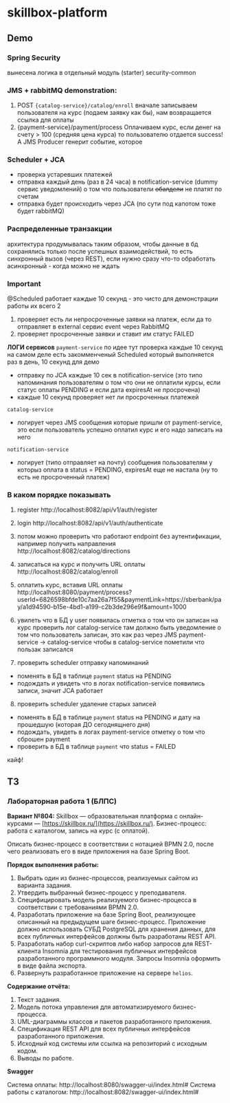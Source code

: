 # skillbox-platform
## Demo

### Spring Security
вынесена логика в отдельный модуль (starter) security-common

### JMS + rabbitMQ demonstration:
1) POST `{catalog-service}/catalog/enroll` 
    вначале записываем пользователя на курс (подаем заявку как бы), нам возвращается ссылка для оплаты
2) {payment-service}/payment/process
    Оплачиваем курс, если денег на счету > 100 (средняя цена курса) то пользователю отдается success! 
    А JMS Producer генерит событие, которое 

### Scheduler + JCA
* проверка устаревших платежей 
* отправка каждый день (раз в 24 часа) в notification-service (dummy сервис уведомлений) о том что пользователи ~~обалдели~~ не платят по счетам
* отправка будет происходить через JCA (по сути под капотом тоже будет rabbitMQ)


### Распределенные транзакции
архитектура продумывалась таким образом, чтобы данные в бд сохранялись только после успешных взаимодействий, 
то есть синхронный вызов (через REST), если нужно сразу что-то обработать
асинхронный - когда можно не ждать

### Important
@Scheduled работает каждые 10 секунд - это чисто для демонстрации работы их всего 2

1) проверяет есть ли непросроченные заявки на платеж, если да то отправляет в external сервис event через RabbitMQ
2) проверяет просроченные заявки и ставит им статус FAILED

**ЛОГИ сервисов**
`payment-service`
по идее тут проверка каждые 10 секунд на самом деле есть закомменченый Scheduled который выполняется раз в день, 10 секунд для демо 
- отправку по JCA каждые 10 сек в notification-service (это типо напоминания пользователям о том что они не оплатили курсы, если статус оплаты PENDING и если дата expiresAt не просрочена)
- каждые 10 секунд проверяет нет ли просроченных платежей

`catalog-service`
- логирует через JMS сообщения которые пришли от payment-service, это если пользователь успешно оплатил курс и его надо записать на него 

`notification-service`
- логирует (типо отправляет на почту) сообщения пользователям у которыз оплата в status = PENDING, expiresAt еще не настала (ну то есть не просроченный платеж) 

### В каком порядке показывать

1) register
   http://localhost:8082/api/v1/auth/register
2) login
   http://localhost:8082/api/v1/auth/authenticate
3) потом можно проверить что работают endpoint без аутентификации, например получить направления
   http://localhost:8082/catalog/directions
4) записаться на курс и получить URL оплаты
   http://localhost:8082/catalog/enroll
5) оплатить курс, вставив URL оплаты
   http://localhost:8080/payment/process?userId=6826598bfde10c7aa26a7f55&paymentLink=https://sberbank/pay/a1d94590-b15e-4bd1-a199-c2b3de296e9f&amount=1000
6) увилеть что в БД у user появилась отметка о том что он записан на курс
проверить лог catalog-service там должно быть уведомление о том что пользователь записан,
это как раз через JMS payment-service -> catalog-service чтобы в catalog-service пометили что пользак записался
   
7) проверить scheduler отправку напоминаний
- поменять в БД в таблице `payment` status на PENDING
- подождать и увидеть что в логах notification-service появились записи, значит JCA работает

8) проверить scheduler удаление старых записей
- поменять в БД в таблице `payment` status на PENDING и дату на прошедшую (которая ДО сегоднящнего дня)
- подождать, увидеть в логах payment-service отметку о том что сброшен payment
- проверить в БД в таблице `payment` что status = FAILED

кайф!

## ТЗ
### Лабораторная работа 1 (БЛПС)

**Вариант №804:** Skillbox — образовательная платформа с онлайн-курсами — [https://skillbox.ru/](https://skillbox.ru/). Бизнес-процесс: работа с каталогом, запись на курс (с оплатой).

Описать бизнес-процесс в соответствии с нотацией BPMN 2.0, после чего реализовать его в виде приложения на базе Spring Boot.

**Порядок выполнения работы:**

1. Выбрать один из бизнес-процессов, реализуемых сайтом из варианта задания.
2. Утвердить выбранный бизнес-процесс у преподавателя.
3. Специфицировать модель реализуемого бизнес-процесса в соответствии с требованиями BPMN 2.0.
4. Разработать приложение на базе Spring Boot, реализующее описанный на предыдущем шаге бизнес-процесс. Приложение должно использовать СУБД PostgreSQL для хранения данных, для всех публичных интерфейсов должны быть разработаны REST API.
5. Разработать набор curl-скриптов либо набор запросов для REST-клиента Insomnia для тестирования публичных интерфейсов разработанного программного модуля. Запросы Insomnia оформить в виде файла экспорта.
6. Развернуть разработанное приложение на сервере `helios`.

**Содержание отчёта:**

1. Текст задания.
2. Модель потока управления для автоматизируемого бизнес-процесса.
3. UML-диаграммы классов и пакетов разработанного приложения.
4. Спецификация REST API для всех публичных интерфейсов разработанного приложения.
5. Исходный код системы или ссылка на репозиторий с исходным кодом.
6. Выводы по работе.

**Swagger**

Система оплаты: http://localhost:8080/swagger-ui/index.html#
Система работы с каталогом: http://localhost:8082/swagger-ui/index.html#


